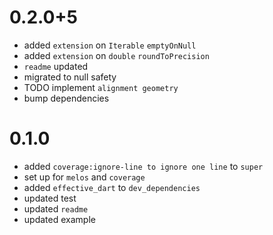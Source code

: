 # 0.2.0+5
- added `extension` on `Iterable` `emptyOnNull`
- added `extension` on `double` `roundToPrecision`
- `readme` updated
- migrated to null safety
- TODO implement `alignment geometry`
- bump dependencies

# 0.1.0
- added `coverage:ignore-line to ignore one line` to `super`
- set up for `melos` and `coverage`
- added `effective_dart` to `dev_dependencies`
- updated test 
- updated `readme`
- updated example

